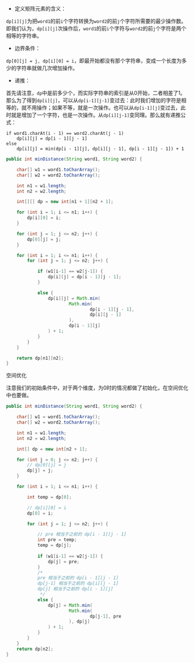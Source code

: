 * 定义矩阵元素的含义：

`dp[i][j]`为把`word1`的前`i`个字符转换为`word2`的前`j`个字符所需要的最少操作数。即我们认为，`dp[i][j]`次操作后，`word1`的前`i`个字符与`word2`的前`j`个字符是两个相等的字符串。
    
* 边界条件：

`dp[0][j] = j, dp[i][0] = i`，即最开始都没有那个字符串，变成一个长度为多少的字符串就做几次增加操作。
    
* 递推：

首先请注意，`dp`中是前多少个，而实际字符串的索引是从0开始，二者相差了1。
那么为了得到`dp[i][j]`，可以从`dp[i-1][j-1]`变过去：此时我们增加的字符是相等的，就不用操作；如果不等，就是一次操作。也可以从`dp[i-1][j]`变过去，此时就是增加了一个字符，也是一次操作。从`dp[i][j-1]`变同理。那么就有递推公式：
    
```
if word1.charAt(i - 1) == word2.charAt(j - 1)
    dp[i][j] = dp[i - 1][j - 1]
else
    dp[i][j] = min(dp[i - 1][j], dp[i][j - 1], dp[i - 1][j - 1]) + 1
```


```java
public int minDistance(String word1, String word2) {

    char[] w1 = word1.toCharArray();
    char[] w2 = word2.toCharArray();

    int n1 = w1.length;
    int n2 = w2.length;

    int[][] dp = new int[n1 + 1][n2 + 1];

    for (int i = 1; i <= n1; i++) {
        dp[i][0] = i;
    }

    for (int j = 1; j <= n2; j++) {
        dp[0][j] = j;
    }

    for (int i = 1; i <= n1; i++) {
        for (int j = 1; j <= n2; j++) {

            if (w1[i-1] == w2[j-1]) {
                dp[i][j] = dp[i - 1][j - 1];
            }

            else {
                dp[i][j] = Math.min(
                        Math.min(
                                dp[i - 1][j - 1],
                                dp[i][j - 1]
                        ),
                        dp[i - 1][j]
                ) + 1;
            }
        }
    }

    return dp[n1][n2];
}
```

空间优化

注意我们的初始条件中，对于两个维度，为0时的情况都做了初始化，在空间优化中也要做。

```java
public int minDistance(String word1, String word2) {

    char[] w1 = word1.toCharArray();
    char[] w2 = word2.toCharArray();

    int n1 = w1.length;
    int n2 = w2.length;

    int[] dp = new int[n2 + 1];

    for (int j = 0; j <= n2; j++) {
        // dp[0][j] = j
        dp[j] = j;
    }

    for (int i = 1; i <= n1; i++) {

        int temp = dp[0];

        // dp[i][0] = i
        dp[0] = i;

        for (int j = 1; j <= n2; j++) {

            // pre 相当于之前的 dp[i - 1][j - 1]
            int pre = temp;
            temp = dp[j];
            
            if (w1[i-1] == w2[j-1]) {
                dp[j] = pre;
            }
            /*
            pre 相当于之前的 dp[i - 1][j - 1]
            dp[j-1] 相当于之前的 dp[i][j - 1]
            dp[j] 相当于之前的 dp[i - 1][j]
             */
            else {
                dp[j] = Math.min(
                        Math.min(
                                dp[j-1], pre
                        ), dp[j]
                ) + 1;
            }
        }
    }
    return dp[n2];
}
```
